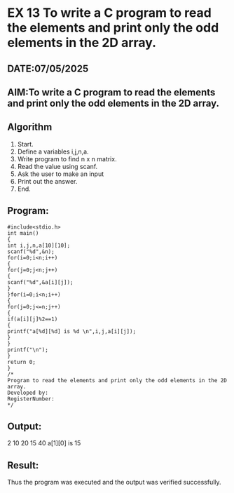 # EX 13 To write a C program to read the elements and print only the odd elements in the 2D array.
## DATE:07/05/2025
## AIM:To write a C program to read the elements and print only the odd elements in the 2D array.

## Algorithm
1. Start. 
2. Define a variables i,j,n,a. 
3. Write program to find n x n matrix. 
4. Read the value using scanf. 
5. Ask the user to make an input 
6. Print out the answer. 
7. End.  

## Program:
```
#include<stdio.h> 
int main() 
{ 
int i,j,n,a[10][10]; 
scanf("%d",&n); 
for(i=0;i<n;i++) 
{ 
for(j=0;j<n;j++) 
{ 
scanf("%d",&a[i][j]); 
} 
}for(i=0;i<n;i++) 
{ 
for(j=0;j<=n;j++) 
{ 
if(a[i][j]%2==1) 
{ 
printf("a[%d][%d] is %d \n",i,j,a[i][j]); 
} 
} 
printf("\n");
} 
return 0; 
} 
/*
Program to read the elements and print only the odd elements in the 2D array.
Developed by: 
RegisterNumber:  
*/
```

## Output:
2
10 20 15 40
a[1][0] is 15     


## Result:
Thus the program was executed and the output was verified successfully.
